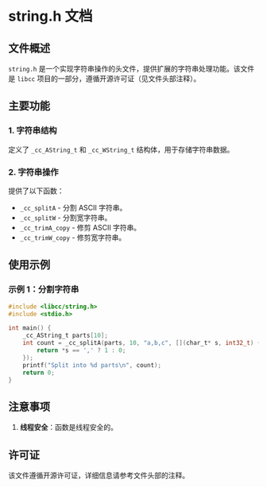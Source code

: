 # string.h 文档

## 文件概述
`string.h` 是一个实现字符串操作的头文件，提供扩展的字符串处理功能。该文件是 `libcc` 项目的一部分，遵循开源许可证（见文件头部注释）。

## 主要功能

### 1. 字符串结构
定义了 `_cc_AString_t` 和 `_cc_WString_t` 结构体，用于存储字符串数据。

### 2. 字符串操作
提供了以下函数：
- `_cc_splitA` - 分割 ASCII 字符串。
- `_cc_splitW` - 分割宽字符串。
- `_cc_trimA_copy` - 修剪 ASCII 字符串。
- `_cc_trimW_copy` - 修剪宽字符串。

## 使用示例

### 示例 1：分割字符串
```c
#include <libcc/string.h>
#include <stdio.h>

int main() {
    _cc_AString_t parts[10];
    int count = _cc_splitA(parts, 10, "a,b,c", [](char_t* s, int32_t) {
        return *s == ',' ? 1 : 0;
    });
    printf("Split into %d parts\n", count);
    return 0;
}
```

## 注意事项
1. **线程安全**：函数是线程安全的。

## 许可证
该文件遵循开源许可证，详细信息请参考文件头部的注释。